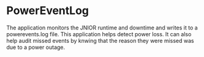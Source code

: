 # PowerEventLog
The application monitors the JNIOR runtime and downtime and writes it to a powerevents.log file.  This application helps detect power loss.  It can also help audit missed events by knwing that the reason they were missed was due to a power outage.
